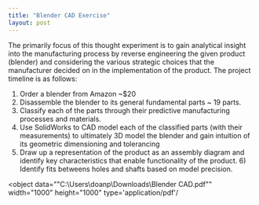 ```yaml
---
title: "Blender CAD Exercise"
layout: post
---
```


The primarily focus of this thought experiment is to gain analytical insight into the manufacturing process by reverse engineering the given product (blender) and considering the various strategic choices that the manufacturer decided on in the implementation of the product. The project timeline is as follows: 
1) Order a blender from Amazon ~$20
2) Disassemble the blender to its general fundamental parts ~ 19 parts.
3) Classify each of the parts through their predictive manufacturing processes and materials.
4) Use SolidWorks to CAD model each of the classified parts (with their measurements) to ultimately 3D model the blender and gain intuition of its geometric dimensioning and tolerancing
5) Draw up a representation of the product as an assembly diagram and identify key characteristics that enable functionality of the product. 6) Identify fits betweens holes and shafts based on model precision. 


<object data=""C:\Users\doanp\Downloads\Blender CAD.pdf"" width="1000" height="1000" type='application/pdf'/


